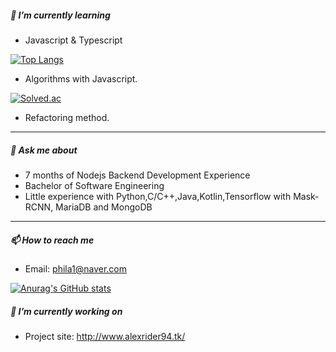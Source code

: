 ##### 🌱 I’m currently learning

- Javascript & Typescript

[![Top Langs](https://github-readme-stats.vercel.app/api/top-langs/?username=alexrider94&layout=compact&theme=radical)](https://github.com/alexrider94/github-readme-stats)
- Algorithms with Javascript.

[![Solved.ac](http://mazassumnida.wtf/api/generate_badge?boj=phila1)](https://solved.ac/phila1)
- Refactoring method.

***

##### 💬 Ask me about

- 7 months of Nodejs Backend Development Experience
- Bachelor of Software Engineering
- Little experience with Python,C/C++,Java,Kotlin,Tensorflow with Mask-RCNN, MariaDB and MongoDB

***

##### 📫 How to reach me

- Email: phila1@naver.com

[![Anurag's GitHub stats](https://github-readme-stats.vercel.app/api?username=alexrider94&show_icons=true&theme=radical)](https://github.com/anuraghazra/github-readme-stats)

##### 🔭 I’m currently working on

- Project site: http://www.alexrider94.tk/
